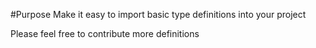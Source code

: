 #Purpose
Make it easy to import basic type definitions into your project

Please feel free to contribute more definitions 
